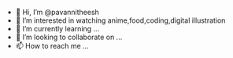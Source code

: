 - 👋 Hi, I’m @pavannitheesh
- 👀 I’m interested in watching anime,food,coding,digital illustration
- 🌱 I’m currently learning ...
- 💞️ I’m looking to collaborate on ...
- 📫 How to reach me ...

<!---
pavannitheesh/pavannitheesh is a ✨ special ✨ repository because its `README.md` (this file) appears on your GitHub profile.
You can click the Preview link to take a look at your changes.
--->
